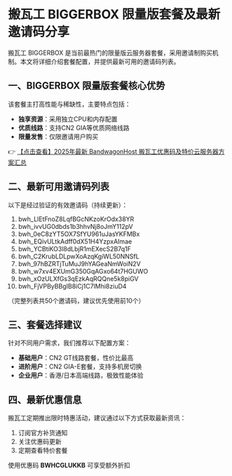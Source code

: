 # 搬瓦工 BIGGERBOX 限量版套餐及最新邀请码分享

搬瓦工 BIGGERBOX 是当前最热门的限量版云服务器套餐，采用邀请制购买机制。本文将详细介绍套餐配置，并提供最新可用的邀请码列表。

## 一、BIGGERBOX 限量版套餐核心优势

该套餐主打高性能与稀缺性，主要特点包括：

- **独享资源**：采用独立CPU和内存配置
- **优质线路**：支持CN2 GIA等优质网络线路
- **限量发售**：仅限邀请用户购买

👉 [【点击查看】2025年最新 BandwagonHost 搬瓦工优惠码及特价云服务器方案汇总](https://bit.ly/banwagon)

## 二、最新可用邀请码列表

以下是经过验证的有效邀请码（持续更新）：

1. bwh_LlEtFnoZ8LqfBGcNKzoKrOdx38YR
2. bwh_ivvUG0dbds1b3hhvNj8oJmY112pV
3. bwh_0eC8zYT5OX7SfYU961uJasYKFMBx
4. bwh_EQivULtkAdff0dX51H4YzpxAImae
5. bwh_YCBtiKO3l8dLbjR1mEXecS2B7q1F
6. bwh_C2KrubLDLpwXoAzqKgiWL50NNSfL
7. bwh_97hBZRTjTuMuJ9hYAGeaNmWoiN2V
8. bwh_w7xv4EXUmG350GqAGxo64t7HGUWO
9. bwh_xOzULXfGs3qEzkAqRQQne5k8piGV
10. bwh_FjVPByBBgIB8iCj1C7lMhi8ziuD4

（完整列表共50个邀请码，建议优先使用前10个）

## 三、套餐选择建议

针对不同用户需求，我们推荐以下配置方案：

- **基础用户**：CN2 GT线路套餐，性价比最高
- **进阶用户**：CN2 GIA-E套餐，支持多机房切换
- **企业用户**：香港/日本高端线路，极致性能体验

## 四、最新优惠信息

搬瓦工定期推出限时特惠活动，建议通过以下方式获取最新资讯：

1. 订阅官方补货通知
2. 关注优惠码更新
3. 定期查看特价套餐

使用优惠码 **BWHCGLUKKB** 可享受额外折扣